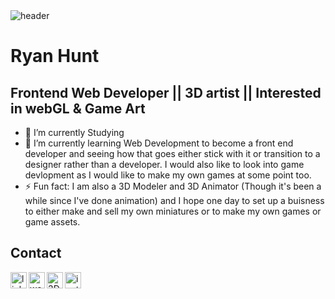 
<img  alt="header"  src="https://media-exp1.licdn.com/dms/image/D5616AQFd71N3r3OA9Q/profile-displaybackgroundimage-shrink_350_1400/0/1664767173268?e=1673481600&v=beta&t=foEFL1KMaZ_kz6UZxorQGbkQyg85uY5YM4zWZLsZ2RA" />

# Ryan Hunt
## Frontend Web Developer || 3D artist || Interested in webGL & Game Art


- 🔭 I’m currently Studying 
- 🌱 I’m currently learning Web Development to become a front end developer and seeing how that goes either stick with it or transition to a designer rather than a developer. I would also like to look into game devlopment as I would like to make my own games at some point too.
- ⚡ Fun fact: I am also a 3D Modeler and 3D Animator (Though it's been a while since I've done animation) and I hope one day to set up a buisness to either make and sell my own miniatures or to make my own games or game assets.


## Contact

[<img align="left" alt="linkedin" width="26px" src="https://img.icons8.com/color/512/linkedin-circled.png" />][linkedin]
[<img align="left" alt="website" width="26px" src="https://img.icons8.com/fluency/512/domain.png" />][website]
[<img align="left" alt="3D" width="26px" src="https://img.icons8.com/external-tal-revivo-color-tal-revivo/512/external-artstation-a-leading-showcase-platform-for-games-film-media-and-entertainment-artists-logo-color-tal-revivo.png" />][3d]
[<img align="left" alt="instagram" width="26px" src="https://img.icons8.com/ultraviolet/512/instagram-new.png" />][instagram]


[linkedin]:https://www.linkedin.com/in/ryanhuntfwd/
[website]: https://ryan-hunt-fwd-portfolio.web.app/
[3d]: https://ryan_hunt.artstation.com/
[instagram]:https://www.instagram.com/cm_primus/ 


<!--
**ryan-hunt-fed/ryan-hunt-fed** is a ✨ _special_ ✨ repository because its `README.md` (this file) appears on your GitHub profile.

Here are some ideas to get you started:

- 🔭 I’m currently working on ...
- 🌱 I’m currently learning ...
- 👯 I’m looking to collaborate on ...
- 🤔 I’m looking for help with ...
- 💬 Ask me about ...
- 📫 How to reach me: ...
- 😄 Pronouns: ...
- ⚡ Fun fact: ...
-->

